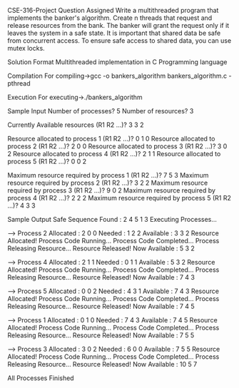 CSE-316-Project
Question Assigned
Write a multithreaded program that implements the banker's algorithm. Create n threads that request and release resources from the bank. The banker will grant the request only if it leaves the system in a safe state. It is important that shared data be safe from concurrent access. To ensure safe access to shared data, you can use mutex locks.

Solution Format
Multithreaded implementation in C Programming language

Compilation
For compiling->gcc -o bankers_algorithm bankers_algorithm.c -pthread

Execution
For executing->./bankers_algorithm

Sample Input
Number of processes? 5 Number of resources? 3

Currently Available resources (R1 R2 ...)? 3 3 2

Resource allocated to process 1 (R1 R2 ...)? 0 1 0 Resource allocated to process 2 (R1 R2 ...)? 2 0 0 Resource allocated to process 3 (R1 R2 ...)? 3 0 2 Resource allocated to process 4 (R1 R2 ...)? 2 1 1 Resource allocated to process 5 (R1 R2 ...)? 0 0 2

Maximum resource required by process 1 (R1 R2 ...)? 7 5 3 Maximum resource required by process 2 (R1 R2 ...)? 3 2 2 Maximum resource required by process 3 (R1 R2 ...)? 9 0 2 Maximum resource required by process 4 (R1 R2 ...)? 2 2 2 Maximum resource required by process 5 (R1 R2 ...)? 4 3 3

Sample Output
Safe Sequence Found : 2 4 5 1 3 Executing Processes...

--> Process 2 Allocated : 2 0 0 Needed : 1 2 2 Available : 3 3 2 Resource Allocated! Process Code Running... Process Code Completed... Process Releasing Resource... Resource Released! Now Available : 5 3 2

--> Process 4 Allocated : 2 1 1 Needed : 0 1 1 Available : 5 3 2 Resource Allocated! Process Code Running... Process Code Completed... Process Releasing Resource... Resource Released! Now Available : 7 4 3

--> Process 5 Allocated : 0 0 2 Needed : 4 3 1 Available : 7 4 3 Resource Allocated! Process Code Running... Process Code Completed... Process Releasing Resource... Resource Released! Now Available : 7 4 5

--> Process 1 Allocated : 0 1 0 Needed : 7 4 3 Available : 7 4 5 Resource Allocated! Process Code Running... Process Code Completed... Process Releasing Resource... Resource Released! Now Available : 7 5 5

--> Process 3 Allocated : 3 0 2 Needed : 6 0 0 Available : 7 5 5 Resource Allocated! Process Code Running... Process Code Completed... Process Releasing Resource... Resource Released! Now Available : 10 5 7

All Processes Finished
